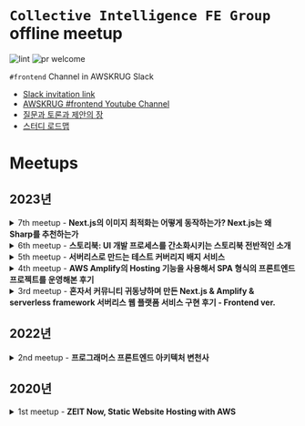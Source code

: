 # `Collective Intelligence FE Group` offline meetup

![lint](https://github.com/public-frontend-group/meetup/workflows/lint/badge.svg)
![pr welcome](https://img.shields.io/badge/issues-welcome-18ffff.svg)

`#frontend` Channel in AWSKRUG Slack

- [Slack invitation link](http://slack.awskr.org)
- [AWSKRUG #frontend Youtube Channel](https://www.youtube.com/watch?v=M6njEpzPicE&list=PLX2fs3661XpNfRSZ9TD_xyQdegvtNDsdw)
- [질문과 토론과 제안의 장](https://github.com/public-frontend-group/meetup/issues)
- [스터디 로드맵](https://github.com/orgs/public-frontend-group/projects/1)

# Meetups

## 2023년 

<details>
  <summary>7th meetup - <b>Next.js의 이미지 최적화는 어떻게 동작하는가? Next.js는 왜 Sharp를 추천하는가</b></summary>

  ### `7th meetup`
  - **주최**
    - [2023년 05월 10일 / 프로그래머스](https://www.meetup.com/ko-KR/awskrug/events/292866390/)
  - **주제**
    - 발표
      - [`안건환 (conan.the.developer@Slack)`](https://www.meetup.com/ko-KR/awskrug/members/222503499/profile/)님 - [Next.js의 이미지 최적화는 어떻게 동작하는가? Next.js는 왜 Sharp를 추천하는가](https://docs.google.com/presentation/d/12kpH3kBcj691NH0Z05Yj0Wa--JjMUTDaprf-R_7gN2g/edit?usp=sharing)


  &nbsp;&nbsp;&nbsp;&nbsp;&nbsp;&nbsp;&nbsp;&nbsp;
  <img src="https://secure.meetupstatic.com/photos/event/5/1/f/3/highres_512780979.webp" width="350"/>
  <img src="https://secure.meetupstatic.com/photos/event/5/1/f/4/highres_512780980.webp" width="350"/>
  <br>
  &nbsp;&nbsp;&nbsp;&nbsp;&nbsp;&nbsp;&nbsp;&nbsp;
  <img src="https://secure.meetupstatic.com/photos/event/5/1/f/6/highres_512780982.webp" width="350"/>
  <img src="https://secure.meetupstatic.com/photos/event/5/1/f/7/highres_512780983.webp" width="350"/>
  <br>
  &nbsp;&nbsp;&nbsp;&nbsp;&nbsp;&nbsp;&nbsp;&nbsp;
  <img src="https://secure.meetupstatic.com/photos/event/5/1/f/9/highres_512780985.webp" width="350"/>
</details>

<details>
  <summary>6th meetup - <b>스토리북: UI 개발 프로세스를 간소화시키는 스토리북 전반적인 소개</b></summary>

  ### `6th meetup`
  - **주최**
    - [2023년 04월 05일 / 프로그래머스](https://www.meetup.com/ko-KR/awskrug/events/292358230/)
  - **주제**
    - 발표
      - [`Florian Ludot (Florian Ludot@Slack)`](https://florianldt.com/)님 - [스토리북: UI 개발 프로세스를 간소화시키는 스토리북 전반적인 소개](https://docs.google.com/presentation/d/1t3Hcpeo_DfmhtbEs1JKas-tOlagahEpp)


  &nbsp;&nbsp;&nbsp;&nbsp;&nbsp;&nbsp;&nbsp;&nbsp;
  <img src="https://secure.meetupstatic.com/photos/event/b/4/4/d/highres_511846157.webp" width="350"/>
  <img src="https://secure.meetupstatic.com/photos/event/b/8/6/2/highres_511847202.webp" width="350"/>
  <br>
  &nbsp;&nbsp;&nbsp;&nbsp;&nbsp;&nbsp;&nbsp;&nbsp;
  <img src="https://secure.meetupstatic.com/photos/event/b/8/6/0/highres_511847200.webp" width="350"/>
  <img src="https://secure.meetupstatic.com/photos/event/b/4/4/f/highres_511846159.webp" width="350"/>
</details>

<details>
  <summary>5th meetup - <b>서버리스로 만드는 테스트 커버리지 배지 서비스</b></summary>

  ### `5th meetup`
  - **주최**
    - [2023년 03월 08일 / 프로그래머스](https://www.meetup.com/ko-KR/awskrug/events/291635141/)
  - **주제**
    - 발표
      - [`박성천 (Park Sungchun@Slack)`](https://www.meetup.com/ko-KR/awskrug/members/379333254/profile)님 - [서버리스로 만드는 테스트 커버리지 배지 서비스](./keynotes/230308_serverless_test_coverage_badge_service.pdf)
      - **발표 코드**: https://gitlab.com/new.sungchuni/coverages


  &nbsp;&nbsp;&nbsp;&nbsp;&nbsp;&nbsp;&nbsp;&nbsp;
  <img src="https://secure.meetupstatic.com/photos/event/8/0/d/1/highres_511172977.webp?w=1920" width="350"/>
</details>

<details>
  <summary>4th meetup - <b>AWS Amplify의 Hosting 기능을 사용해서 SPA 형식의 프론트엔드 프로젝트를 운영해본 후기</b></summary>

  ### `4th meetup`
  - **주최**
    - [2023년 02월 01일 / 프로그래머스](https://www.meetup.com/ko-KR/awskrug/events/291017042)
  - **주제**
    - Lightening Talk
      - 김영익님 - 구디모임 소개, 라이트닝토크 사은품 증정
      - 박찬민님 - '이런 리더/동료/팀원과 일하고 싶다'에 대한 토론 & '코드리뷰에서 무엇을 신경쓰는가'에 대한 토론
    - 발표
      - [`박찬민(pcm@Slack)`](https://www.meetup.com/ko-KR/awskrug/members/224099023/profile)님 - [AWS Amplify의 Hosting 기능을 사용해서 SPA 형식의 프론트엔드 프로젝트를 운영해본 후기](https://www.slideshare.net/ChanMinPark12/spa-aws-amplify-hosting)


  &nbsp;&nbsp;&nbsp;&nbsp;&nbsp;&nbsp;&nbsp;&nbsp;
  <img src="https://secure.meetupstatic.com/photos/event/1/9/f/e/highres_510306654.webp?w=1920" width="350"/>
  <img src="https://secure.meetupstatic.com/photos/event/1/9/f/c/highres_510306652.webp?w=1920" width="350"/>
  <br>
  &nbsp;&nbsp;&nbsp;&nbsp;&nbsp;&nbsp;&nbsp;&nbsp;
  <img src="https://secure.meetupstatic.com/photos/event/1/a/0/c/highres_510306668.webp?w=1920" width="350"/>
  <img src="https://secure.meetupstatic.com/photos/event/1/a/0/b/highres_510306667.webp?w=1920" width="350"/>
</details>

<details>
  <summary>3rd meetup - <b>혼자서 커뮤니티 귀동냥하며 만든 Next.js & Amplify & serverless framework 서버리스 웹 플랫폼 서비스 구현 후기 - Frontend ver.</b></summary>

  ### `3rd meetup`
  - **주최**
    - [2023년 01월 04일 / 프로그래머스](https://www.meetup.com/ko-KR/awskrug/events/290439212/)
  - **주제**
    - Lightening Talk
      - 김태웅님 - 판교모임/자격증모임 소개
      - 최진영님 - AWS serverless 아키텍쳐 소개
      - 박찬민님 - "웹에서 사용자가 입력 못하는 값도 \<input\>으로 보여줄까?" 에 대한 토론
      - 성기동님 - DND 소개
    - 발표
      - [`박태성(geoseong@Slack)`](https://www.meetup.com/ko-KR/awskrug/members/184515293/profile/)님 - [혼자서 커뮤니티 귀동냥하며 만든 Next.js & Amplify & serverless framework 서버리스 웹 플랫폼 서비스 구현 후기 - Frontend ver.](https://www.slideshare.net/TaeSeongPark2/nextjs-amplify-serverless-framework-frontend-ver)


  &nbsp;&nbsp;&nbsp;&nbsp;&nbsp;&nbsp;&nbsp;&nbsp;
  <img src="https://secure.meetupstatic.com/photos/event/1/6/b/6/highres_509645814.webp?w=1920" width="350"/>
  <img src="https://secure.meetupstatic.com/photos/event/1/6/a/1/highres_509645793.webp?w=1920" width="350"/>
  <br>
  &nbsp;&nbsp;&nbsp;&nbsp;&nbsp;&nbsp;&nbsp;&nbsp;
  <img src="https://secure.meetupstatic.com/photos/event/1/6/b/8/highres_509645816.webp?w=1920" width="350"/>
  <img src="https://secure.meetupstatic.com/photos/event/1/6/b/e/highres_509645822.webp?w=1920" width="350"/>
  <br>
  &nbsp;&nbsp;&nbsp;&nbsp;&nbsp;&nbsp;&nbsp;&nbsp;
  <img src="https://secure.meetupstatic.com/photos/event/1/6/b/b/highres_509645819.webp?w=1920" width="350"/>
</details>

## 2022년

<details>
  <summary>2nd meetup - <b>프로그래머스 프론트엔드 아키텍처 변천사</b></summary>

  ### `2nd meetup`
  - **주최**
    - [2022년 12월 07일 / 프로그래머스](https://www.meetup.com/ko-KR/awskrug/events/289852920/)
  - **주제**
    - Lightening Talk
      - 오거나이저 소개, 모임운영방식 공유, 참가자 적극적인 토론 독려
    - 발표
      - [`김은수(Eunsu Kim@Slack)`](https://www.meetup.com/ko-KR/awskrug/members/370869556/profile/)님 - [프로그래머스 프론트엔드 아키텍처 변천사: 좋은 개발 경험을 찾아서](https://www.slideshare.net/PeterEunsuKim/ss-254807863)


  &nbsp;&nbsp;&nbsp;&nbsp;&nbsp;&nbsp;&nbsp;&nbsp;
  <img src="https://secure.meetupstatic.com/photos/event/c/b/e/c/highres_509092204.webp?w=1920" width="350"/>
  <img src="https://secure.meetupstatic.com/photos/event/c/b/f/2/highres_509092210.webp?w=1920" width="350"/>
  <br>
  &nbsp;&nbsp;&nbsp;&nbsp;&nbsp;&nbsp;&nbsp;&nbsp;
  <img src="https://secure.meetupstatic.com/photos/event/c/b/e/b/highres_509092203.webp?w=1920" width="350"/>
  <img src="https://secure.meetupstatic.com/photos/event/9/f/b/e/highres_509080894.webp?w=1920" width="350"/>
  <br>
  &nbsp;&nbsp;&nbsp;&nbsp;&nbsp;&nbsp;&nbsp;&nbsp;
  <img src="https://secure.meetupstatic.com/photos/event/c/b/e/e/highres_509092206.webp?w=1920" width="350"/>
</details>

## 2020년
<details>
  <summary>1st meetup - <b>ZEIT Now, Static Website Hosting with AWS</b></summary>

  ### `1st meetup`
  - **주최**
    - [2020년 02월 10일 / AWS(12F, GS Tower)](https://www.meetup.com/ko-KR/awskrug/events/268417809/)
  - **주제**
    - 오리엔테이션
    - Lightening Talk
      - [`길병찬`]님 - ZEIT Now
    - 발표
      - [`박찬민(pcm@Slack)`](https://www.meetup.com/ko-KR/awskrug/members/224099023/profile)님 - [Static Website Hosting with AWS](https://www.slideshare.net/ChanMinPark12/static-website-hosting-with-aws-frontend-meetup)


  &nbsp;&nbsp;&nbsp;&nbsp;&nbsp;&nbsp;&nbsp;&nbsp;
  <img src="https://secure.meetupstatic.com/photos/event/4/7/4/9/highres_488958249.webp?w=350" width="350"/>
  <img src="https://secure.meetupstatic.com/photos/event/4/7/6/8/highres_488958280.webp?w=350" width="350"/>
  <br>
  &nbsp;&nbsp;&nbsp;&nbsp;&nbsp;&nbsp;&nbsp;&nbsp;
  <img src="https://secure.meetupstatic.com/photos/event/4/7/6/e/highres_488958286.webp?w=350" width="350"/>
  <img src="https://secure.meetupstatic.com/photos/event/4/7/6/f/highres_488958287.webp?w=350" width="350"/>
  <br>
  &nbsp;&nbsp;&nbsp;&nbsp;&nbsp;&nbsp;&nbsp;&nbsp;
  <img src="https://secure.meetupstatic.com/photos/event/4/7/6/c/highres_488958284.webp?w=350" width="350"/>
  <img src="https://secure.meetupstatic.com/photos/event/4/7/6/d/highres_488958285.webp?w=350" width="350"/>
</details>
